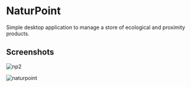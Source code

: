 # NaturPoint

Simple desktop application to manage a store of ecological and proximity products.


## Screenshots

![np2](https://user-images.githubusercontent.com/89746231/187048036-8b461681-b832-4f2e-b1b2-8dcaa6c73705.png)

![naturpoint](https://user-images.githubusercontent.com/89746231/187048119-8afaccb9-8f36-40c2-87cf-95a26f12a2c2.png)
